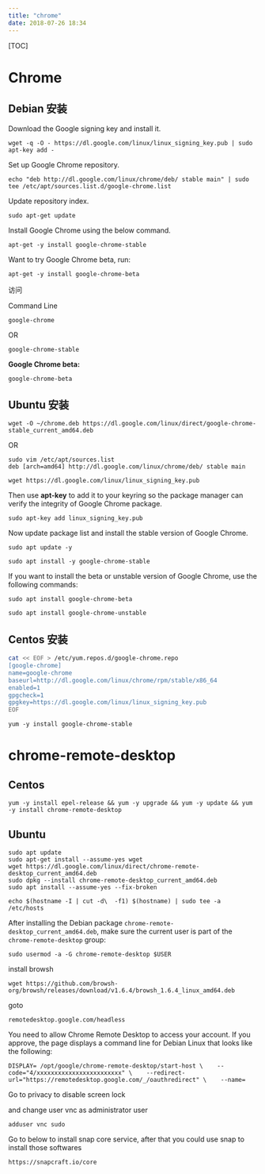 ```yaml
---
title: "chrome"
date: 2018-07-26 18:34
---
```


[TOC]



# Chrome 



## Debian 安装



Download the Google signing key and install it.

```
wget -q -O - https://dl.google.com/linux/linux_signing_key.pub | sudo apt-key add -
```



Set up Google Chrome repository.

```
echo "deb http://dl.google.com/linux/chrome/deb/ stable main" | sudo tee /etc/apt/sources.list.d/google-chrome.list
```



Update repository index.

```
sudo apt-get update
```



Install Google Chrome using the below command.

```
apt-get -y install google-chrome-stable
```

Want to try Google Chrome beta, run:

```
apt-get -y install google-chrome-beta
```



访问

Command Line

```
google-chrome
```

OR

```
google-chrome-stable
```

**Google Chrome beta:**

```
google-chrome-beta
```





## Ubuntu 安装

```
wget -O ~/chrome.deb https://dl.google.com/linux/direct/google-chrome-stable_current_amd64.deb
```



OR



```
sudo vim /etc/apt/sources.list
deb [arch=amd64] http://dl.google.com/linux/chrome/deb/ stable main
```

```
wget https://dl.google.com/linux/linux_signing_key.pub
```

Then use **apt-key** to add it to your keyring so the package manager can verify the integrity of Google Chrome package.

```
sudo apt-key add linux_signing_key.pub
```

Now update package list and install the stable version of Google Chrome.

```
sudo apt update -y 

sudo apt install -y google-chrome-stable
```





If you want to install the beta or unstable version of Google Chrome, use the following commands:

```
sudo apt install google-chrome-beta

sudo apt install google-chrome-unstable
```



## Centos 安装

```bash
cat << EOF > /etc/yum.repos.d/google-chrome.repo
[google-chrome]
name=google-chrome
baseurl=http://dl.google.com/linux/chrome/rpm/stable/x86_64
enabled=1
gpgcheck=1
gpgkey=https://dl.google.com/linux/linux_signing_key.pub
EOF
```

```
yum -y install google-chrome-stable
```







# chrome-remote-desktop



## Centos

```
yum -y install epel-release && yum -y upgrade && yum -y update && yum -y install chrome-remote-desktop 
```



## Ubuntu

```
sudo apt update
sudo apt-get install --assume-yes wget
wget https://dl.google.com/linux/direct/chrome-remote-desktop_current_amd64.deb
sudo dpkg --install chrome-remote-desktop_current_amd64.deb
sudo apt install --assume-yes --fix-broken
```



```
echo $(hostname -I | cut -d\  -f1) $(hostname) | sudo tee -a /etc/hosts
```



After installing the Debian package `chrome-remote-desktop_current_amd64.deb`, make sure the current user is part of the `chrome-remote-desktop` group:

```
sudo usermod -a -G chrome-remote-desktop $USER
```



install browsh

```
wget https://github.com/browsh-org/browsh/releases/download/v1.6.4/browsh_1.6.4_linux_amd64.deb
```





goto 

```
remotedesktop.google.com/headless
```



You need to allow Chrome Remote Desktop to access your account. If you approve, the page displays a command line for Debian Linux that looks like the following:

```
DISPLAY= /opt/google/chrome-remote-desktop/start-host \    --code="4/xxxxxxxxxxxxxxxxxxxxxxxx" \    --redirect-url="https://remotedesktop.google.com/_/oauthredirect" \    --name=
```



Go to privacy to disable screen lock

and change user vnc as administrator user

```
adduser vnc sudo 
```



Go to below to install snap core service, after that you could use snap to install those softwares

```
https://snapcraft.io/core
```

